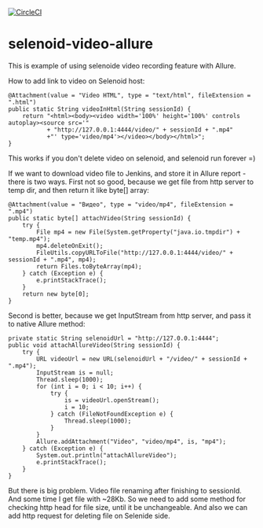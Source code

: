 [![CircleCI](https://circleci.com/gh/simple-elf/selenoid-video-allure.svg?style=svg)](https://circleci.com/gh/simple-elf/selenoid-video-allure)

# selenoid-video-allure
This is example of using selenoide video recording feature with Allure.

How to add link to video on Selenoid host:
```
@Attachment(value = "Video HTML", type = "text/html", fileExtension = ".html")
public static String videoInHtml(String sessionId) {
    return "<html><body><video width='100%' height='100%' controls autoplay><source src='"
           + "http://127.0.0.1:4444/video/" + sessionId + ".mp4"
           +"' type='video/mp4'></video></body></html>";
}
```
This works if you don't delete video on selenoid, and selenoid run forever =)

If we want to download video file to Jenkins, and store it in Allure report - there is two ways.
First not so good, because we get file from http server to temp dir, and then return it like byte[] array:
```
@Attachment(value = "Видео", type = "video/mp4", fileExtension = ".mp4")
public static byte[] attachVideo(String sessionId) {
    try {
        File mp4 = new File(System.getProperty("java.io.tmpdir") + "temp.mp4");
        mp4.deleteOnExit();
        FileUtils.copyURLToFile("http://127.0.0.1:4444/video/" + sessionId + ".mp4", mp4);
        return Files.toByteArray(mp4);
    } catch (Exception e) {
        e.printStackTrace();
    }
    return new byte[0];
}
```

Second is better, because we get InputStream from http server, and pass it to native Allure method:
```
private static String selenoidUrl = "http://127.0.0.1:4444";
public void attachAllureVideo(String sessionId) {
    try {
        URL videoUrl = new URL(selenoidUrl + "/video/" + sessionId + ".mp4");
        InputStream is = null;
        Thread.sleep(1000);
        for (int i = 0; i < 10; i++) {
            try {
                is = videoUrl.openStream();
                i = 10;
            } catch (FileNotFoundException e) {
                Thread.sleep(1000);
            }
        }
        Allure.addAttachment("Video", "video/mp4", is, "mp4");
    } catch (Exception e) {
        System.out.println("attachAllureVideo");
        e.printStackTrace();
    }
}
```

But there is big problem. Video file renaming after finishing to sessionId. And some time I get file with ~28Kb.
So we need to add some method for checking http head for file size, until it be unchangeable.
And also we can add http request for deleting file on Selenide side.